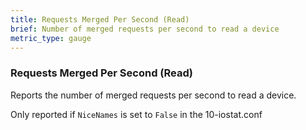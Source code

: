 ```yaml
---
title: Requests Merged Per Second (Read)
brief: Number of merged requests per second to read a device
metric_type: gauge
---
```

### Requests Merged Per Second (Read)

Reports the number of merged requests per second to read a device.

Only reported if `NiceNames` is set to `False` in the 10-iostat.conf